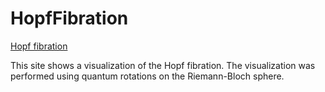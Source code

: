 # HopfFibration
</p>
<a href ="https://vlad0007.github.io/HopfFibration/" target="_blank">
Hopf fibration</a>
</p>

<p>
  This site shows a visualization of the Hopf fibration. 
The visualization was performed using quantum rotations on the 
Riemann-Bloch sphere.
</p>
